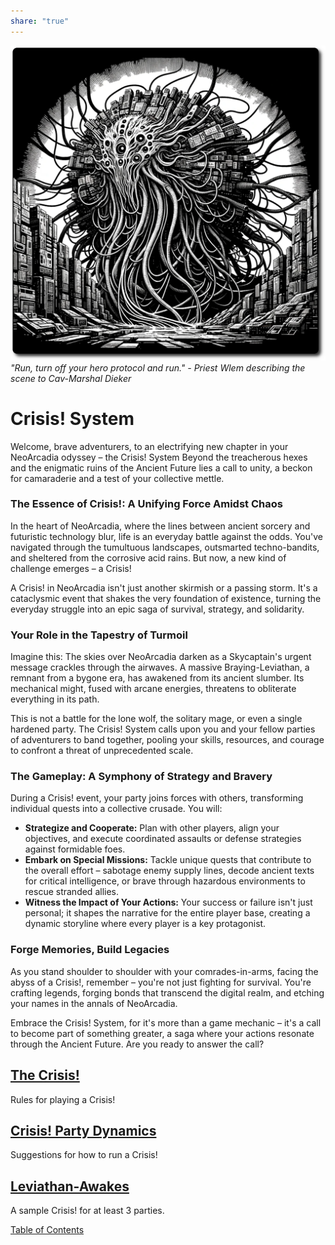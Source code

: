 ```yaml
---
share: "true"
---
```


![crisis-beast](./crisis-beast.png)  
*"Run, turn off your hero protocol and run." - Priest Wlem describing the scene to Cav-Marshal Dieker*  
# Crisis! System  
  
Welcome, brave adventurers, to an electrifying new chapter in your NeoArcadia odyssey – the Crisis! System Beyond the treacherous hexes and the enigmatic ruins of the Ancient Future lies a call to unity, a beckon for camaraderie and a test of your collective mettle.   
  
### The Essence of Crisis!: A Unifying Force Amidst Chaos  
  
In the heart of NeoArcadia, where the lines between ancient sorcery and futuristic technology blur, life is an everyday battle against the odds. You've navigated through the tumultuous landscapes, outsmarted techno-bandits, and sheltered from the corrosive acid rains. But now, a new kind of challenge emerges – a Crisis!  
  
A Crisis! in NeoArcadia isn't just another skirmish or a passing storm. It's a cataclysmic event that shakes the very foundation of existence, turning the everyday struggle into an epic saga of survival, strategy, and solidarity.  
  
### Your Role in the Tapestry of Turmoil  
  
Imagine this: The skies over NeoArcadia darken as a Skycaptain's urgent message crackles through the airwaves. A massive Braying-Leviathan, a remnant from a bygone era, has awakened from its ancient slumber. Its mechanical might, fused with arcane energies, threatens to obliterate everything in its path.  
  
This is not a battle for the lone wolf, the solitary mage, or even a single hardened party. The Crisis! System calls upon you and your fellow parties of adventurers to band together, pooling your skills, resources, and courage to confront a threat of unprecedented scale.   
  
### The Gameplay: A Symphony of Strategy and Bravery  
  
During a Crisis! event, your party joins forces with others, transforming individual quests into a collective crusade. You will:  
  
- **Strategize and Cooperate:** Plan with other players, align your objectives, and execute coordinated assaults or defense strategies against formidable foes.  
- **Embark on Special Missions:** Tackle unique quests that contribute to the overall effort – sabotage enemy supply lines, decode ancient texts for critical intelligence, or brave through hazardous environments to rescue stranded allies.  
- **Witness the Impact of Your Actions:** Your success or failure isn't just personal; it shapes the narrative for the entire player base, creating a dynamic storyline where every player is a key protagonist.  
  
### Forge Memories, Build Legacies  
  
As you stand shoulder to shoulder with your comrades-in-arms, facing the abyss of a Crisis!, remember – you're not just fighting for survival. You're crafting legends, forging bonds that transcend the digital realm, and etching your names in the annals of NeoArcadia.  
  
Embrace the Crisis! System, for it's more than a game mechanic – it's a call to become part of something greater, a saga where your actions resonate through the Ancient Future. Are you ready to answer the call?  
  
## [The Crisis!](The-Crisis!.html)   
  
Rules for playing a Crisis!  
## [Crisis! Party Dynamics](./Crisis!-Party-Dynamics.html)  
  
Suggestions for how to run a Crisis!  
## [Leviathan-Awakes](./Crisis/Leviathan-Awakes/Leviathan-Awakes.html)  
  
A sample Crisis! for at least 3 parties.  
  
[Table of Contents](./Table-of-Contents.html)    
